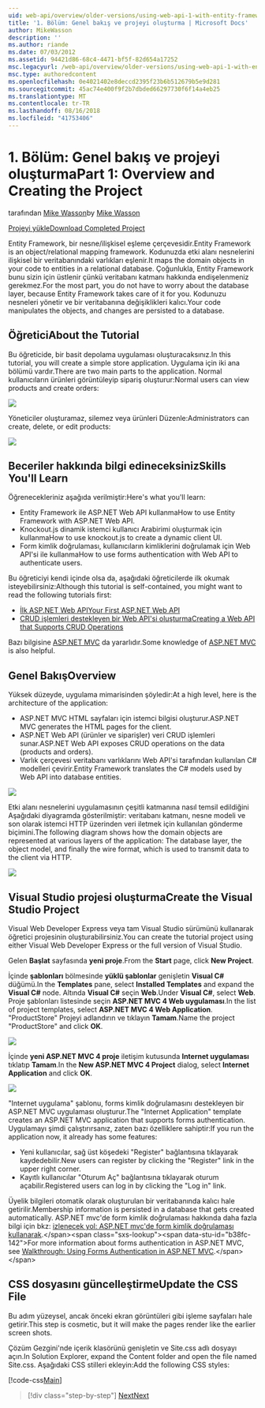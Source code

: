 ```yaml
---
uid: web-api/overview/older-versions/using-web-api-1-with-entity-framework-5/using-web-api-with-entity-framework-part-1
title: '1. Bölüm: Genel bakış ve projeyi oluşturma | Microsoft Docs'
author: MikeWasson
description: ''
ms.author: riande
ms.date: 07/03/2012
ms.assetid: 94421d86-68c4-4471-bf5f-82d654a17252
msc.legacyurl: /web-api/overview/older-versions/using-web-api-1-with-entity-framework-5/using-web-api-with-entity-framework-part-1
msc.type: authoredcontent
ms.openlocfilehash: 0e4021402e8deccd2395f23b6b512679b5e9d281
ms.sourcegitcommit: 45ac74e400f9f2b7dbded66297730f6f14a4eb25
ms.translationtype: MT
ms.contentlocale: tr-TR
ms.lasthandoff: 08/16/2018
ms.locfileid: "41753406"
---
```

<a name="part-1-overview-and-creating-the-project"></a><span data-ttu-id="b38fc-102">1. Bölüm: Genel bakış ve projeyi oluşturma</span><span class="sxs-lookup"><span data-stu-id="b38fc-102">Part 1: Overview and Creating the Project</span></span>
====================
<span data-ttu-id="b38fc-103">tarafından [Mike Wasson](https://github.com/MikeWasson)</span><span class="sxs-lookup"><span data-stu-id="b38fc-103">by [Mike Wasson](https://github.com/MikeWasson)</span></span>

[<span data-ttu-id="b38fc-104">Projeyi yükle</span><span class="sxs-lookup"><span data-stu-id="b38fc-104">Download Completed Project</span></span>](http://code.msdn.microsoft.com/ASP-NET-Web-API-with-afa30545)

<span data-ttu-id="b38fc-105">Entity Framework, bir nesne/ilişkisel eşleme çerçevesidir.</span><span class="sxs-lookup"><span data-stu-id="b38fc-105">Entity Framework is an object/relational mapping framework.</span></span> <span data-ttu-id="b38fc-106">Kodunuzda etki alanı nesnelerini ilişkisel bir veritabanındaki varlıkları eşlenir.</span><span class="sxs-lookup"><span data-stu-id="b38fc-106">It maps the domain objects in your code to entities in a relational database.</span></span> <span data-ttu-id="b38fc-107">Çoğunlukla, Entity Framework bunu sizin için üstlenir çünkü veritabanı katmanı hakkında endişelenmeniz gerekmez.</span><span class="sxs-lookup"><span data-stu-id="b38fc-107">For the most part, you do not have to worry about the database layer, because Entity Framework takes care of it for you.</span></span> <span data-ttu-id="b38fc-108">Kodunuzu nesneleri yönetir ve bir veritabanına değişiklikleri kalıcı.</span><span class="sxs-lookup"><span data-stu-id="b38fc-108">Your code manipulates the objects, and changes are persisted to a database.</span></span>

## <a name="about-the-tutorial"></a><span data-ttu-id="b38fc-109">Öğretici</span><span class="sxs-lookup"><span data-stu-id="b38fc-109">About the Tutorial</span></span>

<span data-ttu-id="b38fc-110">Bu öğreticide, bir basit depolama uygulaması oluşturacaksınız.</span><span class="sxs-lookup"><span data-stu-id="b38fc-110">In this tutorial, you will create a simple store application.</span></span> <span data-ttu-id="b38fc-111">Uygulama için iki ana bölümü vardır.</span><span class="sxs-lookup"><span data-stu-id="b38fc-111">There are two main parts to the application.</span></span> <span data-ttu-id="b38fc-112">Normal kullanıcıların ürünleri görüntüleyip sipariş oluşturur:</span><span class="sxs-lookup"><span data-stu-id="b38fc-112">Normal users can view products and create orders:</span></span>

![](using-web-api-with-entity-framework-part-1/_static/image1.png)

<span data-ttu-id="b38fc-113">Yöneticiler oluşturamaz, silemez veya ürünleri Düzenle:</span><span class="sxs-lookup"><span data-stu-id="b38fc-113">Administrators can create, delete, or edit products:</span></span>

![](using-web-api-with-entity-framework-part-1/_static/image2.png)

## <a name="skills-youll-learn"></a><span data-ttu-id="b38fc-114">Beceriler hakkında bilgi edineceksiniz</span><span class="sxs-lookup"><span data-stu-id="b38fc-114">Skills You'll Learn</span></span>

<span data-ttu-id="b38fc-115">Öğrenecekleriniz aşağıda verilmiştir:</span><span class="sxs-lookup"><span data-stu-id="b38fc-115">Here's what you'll learn:</span></span>

- <span data-ttu-id="b38fc-116">Entity Framework ile ASP.NET Web API kullanma</span><span class="sxs-lookup"><span data-stu-id="b38fc-116">How to use Entity Framework with ASP.NET Web API.</span></span>
- <span data-ttu-id="b38fc-117">Knockout.js dinamik istemci kullanıcı Arabirimi oluşturmak için kullanma</span><span class="sxs-lookup"><span data-stu-id="b38fc-117">How to use knockout.js to create a dynamic client UI.</span></span>
- <span data-ttu-id="b38fc-118">Form kimlik doğrulaması, kullanıcıların kimliklerini doğrulamak için Web API'si ile kullanma</span><span class="sxs-lookup"><span data-stu-id="b38fc-118">How to use forms authentication with Web API to authenticate users.</span></span>

<span data-ttu-id="b38fc-119">Bu öğreticiyi kendi içinde olsa da, aşağıdaki öğreticilerde ilk okumak isteyebilirsiniz:</span><span class="sxs-lookup"><span data-stu-id="b38fc-119">Although this tutorial is self-contained, you might want to read the following tutorials first:</span></span>

- [<span data-ttu-id="b38fc-120">İlk ASP.NET Web API</span><span class="sxs-lookup"><span data-stu-id="b38fc-120">Your First ASP.NET Web API</span></span>](../../getting-started-with-aspnet-web-api/tutorial-your-first-web-api.md)
- [<span data-ttu-id="b38fc-121">CRUD işlemleri destekleyen bir Web API'si oluşturma</span><span class="sxs-lookup"><span data-stu-id="b38fc-121">Creating a Web API that Supports CRUD Operations</span></span>](../creating-a-web-api-that-supports-crud-operations.md)

<span data-ttu-id="b38fc-122">Bazı bilgisine [ASP.NET MVC](../../../../mvc/index.md) da yararlıdır.</span><span class="sxs-lookup"><span data-stu-id="b38fc-122">Some knowledge of [ASP.NET MVC](../../../../mvc/index.md) is also helpful.</span></span>

## <a name="overview"></a><span data-ttu-id="b38fc-123">Genel Bakış</span><span class="sxs-lookup"><span data-stu-id="b38fc-123">Overview</span></span>

<span data-ttu-id="b38fc-124">Yüksek düzeyde, uygulama mimarisinden şöyledir:</span><span class="sxs-lookup"><span data-stu-id="b38fc-124">At a high level, here is the architecture of the application:</span></span>

- <span data-ttu-id="b38fc-125">ASP.NET MVC HTML sayfaları için istemci bilgisi oluşturur.</span><span class="sxs-lookup"><span data-stu-id="b38fc-125">ASP.NET MVC generates the HTML pages for the client.</span></span>
- <span data-ttu-id="b38fc-126">ASP.NET Web API (ürünler ve siparişler) veri CRUD işlemleri sunar.</span><span class="sxs-lookup"><span data-stu-id="b38fc-126">ASP.NET Web API exposes CRUD operations on the data (products and orders).</span></span>
- <span data-ttu-id="b38fc-127">Varlık çerçevesi veritabanı varlıklarını Web API'si tarafından kullanılan C# modelleri çevirir.</span><span class="sxs-lookup"><span data-stu-id="b38fc-127">Entity Framework translates the C# models used by Web API into database entities.</span></span>

![](using-web-api-with-entity-framework-part-1/_static/image3.png)

<span data-ttu-id="b38fc-128">Etki alanı nesnelerini uygulamasının çeşitli katmanına nasıl temsil edildiğini Aşağıdaki diyagramda gösterilmiştir: veritabanı katmanı, nesne modeli ve son olarak istemci HTTP üzerinden veri iletmek için kullanılan gönderme biçimini.</span><span class="sxs-lookup"><span data-stu-id="b38fc-128">The following diagram shows how the domain objects are represented at various layers of the application: The database layer, the object model, and finally the wire format, which is used to transmit data to the client via HTTP.</span></span>

![](using-web-api-with-entity-framework-part-1/_static/image4.png)

## <a name="create-the-visual-studio-project"></a><span data-ttu-id="b38fc-129">Visual Studio projesi oluşturma</span><span class="sxs-lookup"><span data-stu-id="b38fc-129">Create the Visual Studio Project</span></span>

<span data-ttu-id="b38fc-130">Visual Web Developer Express veya tam Visual Studio sürümünü kullanarak öğretici projesinin oluşturabilirsiniz.</span><span class="sxs-lookup"><span data-stu-id="b38fc-130">You can create the tutorial project using either Visual Web Developer Express or the full version of Visual Studio.</span></span>

<span data-ttu-id="b38fc-131">Gelen **Başlat** sayfasında **yeni proje**.</span><span class="sxs-lookup"><span data-stu-id="b38fc-131">From the **Start** page, click **New Project**.</span></span>

<span data-ttu-id="b38fc-132">İçinde **şablonları** bölmesinde **yüklü şablonlar** genişletin **Visual C#** düğümü.</span><span class="sxs-lookup"><span data-stu-id="b38fc-132">In the **Templates** pane, select **Installed Templates** and expand the **Visual C#** node.</span></span> <span data-ttu-id="b38fc-133">Altında **Visual C#** seçin **Web**.</span><span class="sxs-lookup"><span data-stu-id="b38fc-133">Under **Visual C#**, select **Web**.</span></span> <span data-ttu-id="b38fc-134">Proje şablonları listesinde seçin **ASP.NET MVC 4 Web uygulaması**.</span><span class="sxs-lookup"><span data-stu-id="b38fc-134">In the list of project templates, select **ASP.NET MVC 4 Web Application**.</span></span> <span data-ttu-id="b38fc-135">"ProductStore" Projeyi adlandırın ve tıklayın **Tamam**.</span><span class="sxs-lookup"><span data-stu-id="b38fc-135">Name the project "ProductStore" and click **OK**.</span></span>

![](using-web-api-with-entity-framework-part-1/_static/image5.png)

<span data-ttu-id="b38fc-136">İçinde **yeni ASP.NET MVC 4 proje** iletişim kutusunda **Internet uygulaması** tıklatıp **Tamam**.</span><span class="sxs-lookup"><span data-stu-id="b38fc-136">In the **New ASP.NET MVC 4 Project** dialog, select **Internet Application** and click **OK**.</span></span>

![](using-web-api-with-entity-framework-part-1/_static/image6.png)

<span data-ttu-id="b38fc-137">"Internet uygulama" şablonu, forms kimlik doğrulamasını destekleyen bir ASP.NET MVC uygulaması oluşturur.</span><span class="sxs-lookup"><span data-stu-id="b38fc-137">The "Internet Application" template creates an ASP.NET MVC application that supports forms authentication.</span></span> <span data-ttu-id="b38fc-138">Uygulamayı şimdi çalıştırırsanız, zaten bazı özelliklere sahiptir:</span><span class="sxs-lookup"><span data-stu-id="b38fc-138">If you run the application now, it already has some features:</span></span>

- <span data-ttu-id="b38fc-139">Yeni kullanıcılar, sağ üst köşedeki "Register" bağlantısına tıklayarak kaydedebilir.</span><span class="sxs-lookup"><span data-stu-id="b38fc-139">New users can register by clicking the "Register" link in the upper right corner.</span></span>
- <span data-ttu-id="b38fc-140">Kayıtlı kullanıcılar "Oturum Aç" bağlantısına tıklayarak oturum açabilir.</span><span class="sxs-lookup"><span data-stu-id="b38fc-140">Registered users can log in by clicking the "Log in" link.</span></span>

<span data-ttu-id="b38fc-141">Üyelik bilgileri otomatik olarak oluşturulan bir veritabanında kalıcı hale getirilir.</span><span class="sxs-lookup"><span data-stu-id="b38fc-141">Membership information is persisted in a database that gets created automatically.</span></span> <span data-ttu-id="b38fc-142">ASP.NET mvc'de form kimlik doğrulaması hakkında daha fazla bilgi için bkz: [izlenecek yol: ASP.NET mvc'de form kimlik doğrulaması kullanarak](https://msdn.microsoft.com/library/ff398049(VS.98).aspx).</span><span class="sxs-lookup"><span data-stu-id="b38fc-142">For more information about forms authentication in ASP.NET MVC, see [Walkthrough: Using Forms Authentication in ASP.NET MVC](https://msdn.microsoft.com/library/ff398049(VS.98).aspx).</span></span>

## <a name="update-the-css-file"></a><span data-ttu-id="b38fc-143">CSS dosyasını güncelleştirme</span><span class="sxs-lookup"><span data-stu-id="b38fc-143">Update the CSS File</span></span>

<span data-ttu-id="b38fc-144">Bu adım yüzeysel, ancak önceki ekran görüntüleri gibi işleme sayfaları hale getirir.</span><span class="sxs-lookup"><span data-stu-id="b38fc-144">This step is cosmetic, but it will make the pages render like the earlier screen shots.</span></span>

<span data-ttu-id="b38fc-145">Çözüm Gezgini'nde içerik klasörünü genişletin ve Site.css adlı dosyayı açın.</span><span class="sxs-lookup"><span data-stu-id="b38fc-145">In Solution Explorer, expand the Content folder and open the file named Site.css.</span></span> <span data-ttu-id="b38fc-146">Aşağıdaki CSS stilleri ekleyin:</span><span class="sxs-lookup"><span data-stu-id="b38fc-146">Add the following CSS styles:</span></span>

[!code-css[Main](using-web-api-with-entity-framework-part-1/samples/sample1.css)]

> [!div class="step-by-step"]
> [<span data-ttu-id="b38fc-147">Next</span><span class="sxs-lookup"><span data-stu-id="b38fc-147">Next</span></span>](using-web-api-with-entity-framework-part-2.md)
